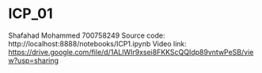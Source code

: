 # ICP_01
Shafahad Mohammed
700758249
Source code:  http://localhost:8888/notebooks/ICP1.ipynb
Video link: https://drive.google.com/file/d/1ALlWIr9xsei8FKKScQQIdp89vntwPeSB/view?usp=sharing
